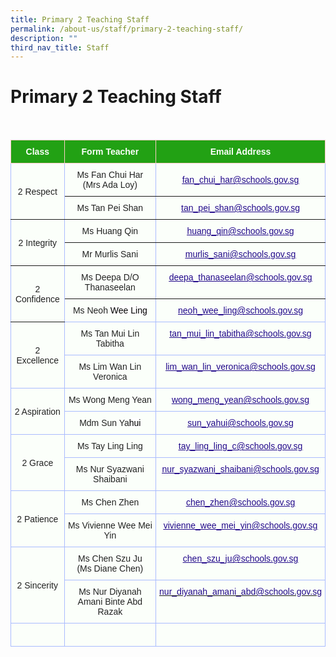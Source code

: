 ```yaml
---
title: Primary 2 Teaching Staff
permalink: /about-us/staff/primary-2-teaching-staff/
description: ""
third_nav_title: Staff
---
```

Primary 2 Teaching Staff
========================

<br>

<style type="text/css">
.tg  {border-collapse:collapse;border-color:#aabcfe;border-spacing:0;}
.tg td{background-color:#e8edff;border-color:#aabcfe;border-style:solid;border-width:1px;color:#669;
  font-family:Arial, sans-serif;font-size:14px;overflow:hidden;padding:10px 5px;word-break:normal;}
.tg th{background-color:#b9c9fe;border-color:#aabcfe;border-style:solid;border-width:1px;color:#039;
  font-family:Arial, sans-serif;font-size:14px;font-weight:normal;overflow:hidden;padding:10px 5px;word-break:normal;}
.tg .tg-c8an{background-color:#97E3BD;color:#222;text-align:center;vertical-align:middle}
.tg .tg-g24l{background-color:#FBFFFA;border-color:inherit;color:#21088A;font-weight:bold;text-align:center;
  text-decoration:underline;vertical-align:top}
.tg .tg-ug26{background-color:#FBFFFA;border-color:inherit;color:#222;text-align:center;vertical-align:middle}
.tg .tg-4k5m{background-color:#FBFFFA;color:#222;text-align:center;vertical-align:top}
.tg .tg-ble8{background-color:#97E3BD;color:#21088A;font-weight:bold;text-align:center;text-decoration:underline;vertical-align:top}
.tg .tg-fskk{background-color:#FBFFFA;color:#21088A;font-weight:bold;text-align:center;text-decoration:underline;vertical-align:top}
.tg .tg-ehgc{background-color:#22A114;border-color:#ffccc9;color:#FBFFFA;font-weight:bold;text-align:center;vertical-align:top}
.tg .tg-djmn{background-color:#FBFFFA;border-color:inherit;color:#222;text-align:center;vertical-align:middle}
.tg .tg-33ww{background-color:#FBFFFA;border-color:inherit;color:#21088A;font-weight:bold;text-align:center;
  text-decoration:underline;vertical-align:top}
.tg .tg-ats7{background-color:#FFF;border-color:inherit;color:#222;text-align:left;vertical-align:top}
.tg .tg-s6uv{background-color:#FBFFFA;color:#222;text-align:center;vertical-align:middle}
.tg .tg-rxka{background-color:#FBFFFA;color:#222;text-align:center;vertical-align:middle}
.tg .tg-agmf{background-color:#FBFFFA;color:#21088A;font-weight:bold;text-align:center;text-decoration:underline;vertical-align:top}
.tg .tg-a3j2{background-color:#FFF;color:#222;text-align:center;vertical-align:middle}
.tg .tg-0pyt{background-color:#FFF;color:#21088A;font-weight:bold;text-align:center;text-decoration:underline;vertical-align:top}
</style>
<table class="tg">
<thead>
  <tr>
    <th class="tg-ehgc">Class</th>
    <th class="tg-ehgc">Form Teacher</th>
    <th class="tg-ehgc">Email Address</th>
  </tr>
</thead>
<tbody>
  <tr>
    <td class="tg-djmn" rowspan="2"><span style="color:#222;background-color:#FBFFFA">2 Respect</span></td>
    <td class="tg-djmn"><span style="color:#222;background-color:#FBFFFA">Ms Fan Chui Har </span><br><span style="color:#222;background-color:#FBFFFA">(Mrs Ada Loy)</span><br></td>
    <td class="tg-33ww"  style="text-align: center; vertical-align: middle;"><a href="mailto:fan_chui_har@schools.gov.sg"><span style="font-weight:500;text-decoration:underline;color:#21088A">fan_chui_har@schools.gov.sg</span></a><br></td>
  </tr>
  <tr>
    <td class="tg-djmn"><span style="color:#222;background-color:#FBFFFA">Ms Tan Pei Shan </span><br></td>
    <td class="tg-g24l"><a href="mailto:tan_pei_shan@schools.gov.sg"><span style="font-weight:500;text-decoration:underline;color:#21088A">tan_pei_shan@schools.gov.sg</span></a><br></td>
  </tr>
  <tr>
    <td class="tg-djmn" rowspan="2"><span style="color:#222;background-color:#FBFFFA">2 Integrity</span></td>
    <td class="tg-djmn"><span style="color:#222;background-color:#FBFFFA">Ms Huang Qin</span><br></td>
    <td class="tg-33ww"><a href="mailto:huang_qin@schools.gov.sg"><span style="font-weight:500;text-decoration:underline;color:#21088A">huang_qin@schools.gov.sg</span></a><br></td>
  </tr>
  <tr>
    <td class="tg-ug26"><span style="color:#222;background-color:#FBFFFA">Mr Murlis Sani</span></td>
    <td class="tg-g24l"><a href="mailto:murlis_sani@schools.gov.sg"><span style="font-weight:500;text-decoration:underline;color:#21088A">murlis_sani@schools.gov.sg</span></a><br></td>
  </tr>
  <tr>
    <td class="tg-djmn" rowspan="2"><span style="color:#222;background-color:#FBFFFA">2 Confidence</span></td>
    <td class="tg-djmn"><span style="color:#222;background-color:#FBFFFA">Ms Deepa D/O Thanaseelan</span><br></td>
    <td class="tg-33ww"><a href="mailto:deepa_thanaseelan@schools.gov.sg"><span style="font-weight:500;text-decoration:underline;color:#21088A">deepa_thanaseelan@schools.gov.sg</span></a></td>
  </tr>
  <tr>
    <td class="tg-s6uv"><span style="color:#222;background-color:#FBFFFA">Ms Neoh </span><span style="color:#000;background-color:#FFF">Wee Ling</span><br></td>
    <td class="tg-fskk"><a href="mailto:neoh_wee_ling@schools.gov.sg"><span style="font-weight:500;text-decoration:underline;color:#21088A">neoh_wee_ling@schools.gov.sg</span></a><br></td>
  </tr>
  <tr>
    <td class="tg-rxka" rowspan="2"><span style="color:#222;background-color:#FBFFFA">2 Excellence</span></td>
    <td class="tg-4k5m"><span style="color:#222">Ms Tan Mui Lin Tabitha</span></td>
    <td class="tg-agmf"><a href="mailto:tan_mui_lin_tabitha@schools.gov.sg"><span style="font-weight:500;text-decoration:underline;color:#21088A">tan_mui_lin_tabitha@schools.gov.sg</span></a><br></td>
  </tr>
  <tr>
    <td class="tg-s6uv"><span style="color:#222;background-color:#FBFFFA">Ms Lim Wan Lin Veronica</span><br></td>
    <td class="tg-fskk"><a href="mailto:lim_wan_lin_veronica@schools.gov.sg"><span style="font-weight:500;text-decoration:underline;color:#21088A">lim_wan_lin_veronica@schools.gov.sg</span></a><br></td>
  </tr>
  <tr>
    <td class="tg-rxka" rowspan="2"><span style="color:#222;background-color:#FBFFFA">2 Aspiration</span></td>
    <td class="tg-rxka"><span style="color:#222;background-color:#FBFFFA">Ms Wong Meng Yean</span><br></td>
    <td class="tg-agmf"><a href="mailto:wong_meng_yean@schools.gov.sg"><span style="font-weight:500;text-decoration:underline;color:#21088A">wong_meng_yean@schools.gov.sg</span></a><br></td>
  </tr>
  <tr>
    <td class="tg-s6uv"><span style="color:#222;background-color:#FBFFFA">Mdm Sun Ya</span><span style="color:#000;background-color:#FFF">hui</span><br></td>
    <td class="tg-fskk"><a href="mailto:sun_yahui@schools.gov.sg"><span style="font-weight:500;text-decoration:underline;color:#21088A">sun_yahui@schools.gov.sg</span></a></td>
  </tr>
  <tr>
    <td class="tg-rxka" rowspan="2"><span style="color:#222;background-color:#FBFFFA">2 Grace</span></td>
    <td class="tg-rxka"><span style="color:#222;background-color:#FBFFFA">Ms Tay Ling Ling</span><br></td>
    <td class="tg-agmf"><a href="mailto:tay_ling_ling_c@schools.gov.sg"><span style="font-weight:500;text-decoration:underline;color:#21088A">tay_ling_ling_c@schools.gov.sg</span></a><br></td>
  </tr>
  <tr>
    <td class="tg-s6uv"><span style="color:#222;background-color:#FBFFFA">Ms Nur Syazwani Shaibani</span><br></td>
    <td class="tg-fskk"><a href="mailto:nur_syazwani_shaibani@schools.gov.sg"><span style="font-weight:500;text-decoration:underline;color:#21088A">nur_syazwani_shaibani@schools.gov.sg</span></a></td>
  </tr>
  <tr>
    <td class="tg-rxka" rowspan="2"><span style="color:#222;background-color:#FBFFFA">2 Patience</span><br></td>
    <td class="tg-rxka"><span style="color:#222;background-color:#FBFFFA">Ms Chen Zhen</span><br></td>
    <td class="tg-agmf"><a href="mailto:chen_zhen@schools.gov.sg"><span style="font-weight:500;text-decoration:underline;color:#21088A">chen_zhen@schools.gov.sg</span></a><br></td>
  </tr>
  <tr>
    <td class="tg-s6uv"><span style="color:#222;background-color:#FBFFFA">Ms Vivienne Wee Mei Yin</span><br></td>
    <td class="tg-fskk"><a href="mailto:vivienne_wee_mei_yin@schools.gov.sg"><span style="font-weight:500;text-decoration:underline;color:#21088A">vivienne_wee_mei_yin@schools.gov.sg</span></a></td>
  </tr>
  <tr>
    <td class="tg-rxka" rowspan="2"><span style="color:#222;background-color:#FBFFFA">2 Sincerity</span></td>
    <td class="tg-rxka"><span style="color:#222;background-color:#FBFFFA">Ms Chen Szu Ju</span><br><span style="color:#222;background-color:#FBFFFA">(Ms Diane Chen)</span><br></td>
    <td class="tg-agmf"><a href="mailto:chen_szu_ju@schools.gov.sg"><span style="font-weight:500;text-decoration:underline;color:#21088A">chen_szu_ju@schools.gov.sg</span></a><br></td>
  </tr>
  <tr>
    <td class="tg-s6uv"><span style="color:#222;background-color:#FBFFFA"> Ms Nur Diyanah Amani Binte Abd Razak </span></td>
    <td class="tg-fskk"><a href="mailto:nur_diyanah_amani_abd@schools.gov.sg"><span style="font-weight:500;text-decoration:none;color:#21088A">nur_diyanah_amani_abd@schools.gov.sg</span></a><span style="color:#222;background-color:#FBFFFA"> </span></td>
  </tr>
	<tr>
    <td class="tg-rxka"><span style="color:#222;background-color:#FBFFFA"></span></td>
    <td class="tg-rxka"><span style="color:#222;background-color:#FBFFFA"></span><br></td>
    <td class="tg-agmf"><br></td>
  </tr>
</tbody>
</table>